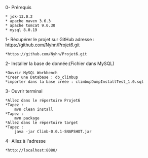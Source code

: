 0- Prérequis

    * jdk-13.0.2
    * apache maven 3.6.3
    * apache tomcat 9.0.30
    * mysql 8.0.19

1- Récupérer le projet sur GitHub adresse : https://github.com/Nyhn/Projet6.git

    *https://github.com/Nyhn/Projet6.git
    
2- Installer la base de donnée:(Fichier dans MySQL)

    *Ouvrir MySQL Workbench
    *Creer une Database : db_climbup
    *importer dans la base créée : climbupDumpInstallTest_1.0.sql

3- Ouvrir terminal

    *Allez dans le répertoire Projet6
    *Tapez :
        mvn clean install
    *Tapez :
        mvn package
    *Allez dans le répertoire target
    *Tapez :
        java -jar Climb-0.0.1-SNAPSHOT.jar
4- Allez à l'adresse

    *http://localhost:8080/
    
